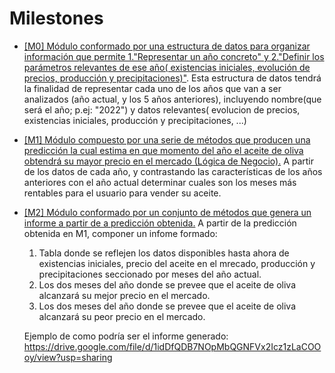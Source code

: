 # Milestones

* [[M0] Módulo conformado por una estructura de datos para organizar información que permite 1."Representar un año concreto" y 2."Definir los parámetros relevantes de ese año( existencias iniciales, evolución de precios, producción y precipitaciones)"](https://github.com/joseantonio2001/OlivApp/milestone/5).
Esta estructura de datos tendrá la finalidad de representar cada uno de los años que van a ser analizados (año actual, y los 5 años anteriores), incluyendo nombre(que será el año; p.ej: "2022") y datos relevantes( evolucion de precios, existencias iniciales, producción y precipitaciones, ...)

* [[M1] Módulo compuesto por una serie de métodos que producen una predicción la cual estima en que momento del año el aceite de oliva obtendrá su mayor precio en el mercado (Lógica de Negocio).](https://github.com/joseantonio2001/OlivApp/milestone/6)
A partir de los datos de cada año, y contrastando las características de los años anteriores con el año actual determinar cuales son los meses más rentables para el usuario para vender su aceite.

* [[M2] Módulo conformado por un conjunto de métodos que genera un informe a partir de a predicción obtenida.](https://github.com/joseantonio2001/OlivApp/milestone/7)
A partir de la predicción obtenida en M1, componer un infome formado:
	1. Tabla donde se reflejen los datos disponibles hasta ahora de existencias iniciales, precio del aceite en el mrecado, producción y precipitaciones seccionado por meses del año actual.
	2. Los dos meses del año donde se prevee que el aceite de oliva alcanzará su mejor precio en el mercado. 
	3. Los dos meses del año donde se prevee que el aceite de oliva alcanzará su peor precio en el mercado. 
	
	Ejemplo de como podría ser el informe generado: https://drive.google.com/file/d/1idDfQDB7NOpMbQGNFVx2Icz1zLaCOOoy/view?usp=sharing

